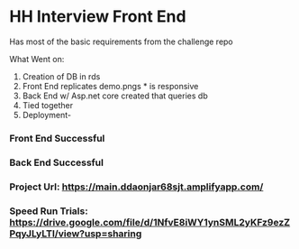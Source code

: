 # HH Interview Front End

Has most of the basic requirements from the challenge repo

What Went on: 
1. Creation of DB in rds
2. Front End replicates demo.pngs * is responsive 
3. Back End w/ Asp.net core created that queries db
4. Tied together
5. Deployment- 
  ### Front End Successful
  ### Back End Successful

### Project Url: https://main.ddaonjar68sjt.amplifyapp.com/
### Speed Run Trials: https://drive.google.com/file/d/1NfvE8iWY1ynSML2yKFz9ezZPqyJLyLTl/view?usp=sharing

